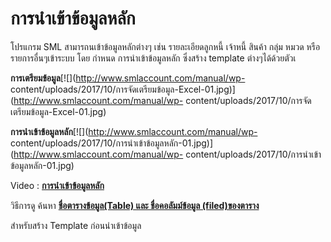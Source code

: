 # การนำเข้าข้อมูลหลัก

โปรแกรม SML สามารถนเข้าข้อมูลหลักต่างๆ เช่น รายละเอียดลูกหนี้ เจ้าหนี้ สินค้า
กลุ่ม หมวด หรือรายการอื่นๆเข้าระบบ โดย กำหนด การนำเข้าข้อมูลหลัก ซึ่งสร้าง
template ต่างๆได้ด้วยตัวเ

**การเตรียมข้อมูล**[![](http://www.smlaccount.com/manual/wp-
content/uploads/2017/10/การจัดเตรียมข้อมูล-Excel-01.jpg)](http://www.smlaccount.com/manual/wp-
content/uploads/2017/10/การจัดเตรียมข้อมูล-Excel-01.jpg)



**การนำเข้าข้อมูลหลัก**[![](http://www.smlaccount.com/manual/wp-
content/uploads/2017/10/การนำเข้าข้อมูลหลัก-01.jpg)](http://www.smlaccount.com/manual/wp-
content/uploads/2017/10/การนำเข้าข้อมูลหลัก-01.jpg)



Video : [**การนำเข้าข้อมูลหลัก**](https://youtu.be/xQAYalMphmI)

วิธีการดู ค้นหา [**ชื่อตารางข้อมูล(Table) และ ชื่อคอลัมม์ข้อมูล
(filed)ของตาราง**](https://youtu.be/DQ8Udg9kFhA)

สำหรับสร้าง Template ก่อนนำเข้าข้อมูล

